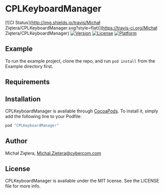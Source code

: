 # CPLKeyboardManager

[![CI Status](http://img.shields.io/travis/Michał Ziętera/CPLKeyboardManager.svg?style=flat)](https://travis-ci.org/Michał Ziętera/CPLKeyboardManager)
[![Version](https://img.shields.io/cocoapods/v/CPLKeyboardManager.svg?style=flat)](http://cocoapods.org/pods/CPLKeyboardManager)
[![License](https://img.shields.io/cocoapods/l/CPLKeyboardManager.svg?style=flat)](http://cocoapods.org/pods/CPLKeyboardManager)
[![Platform](https://img.shields.io/cocoapods/p/CPLKeyboardManager.svg?style=flat)](http://cocoapods.org/pods/CPLKeyboardManager)

## Example

To run the example project, clone the repo, and run `pod install` from the Example directory first.

## Requirements

## Installation

CPLKeyboardManager is available through [CocoaPods](http://cocoapods.org). To install
it, simply add the following line to your Podfile:

```ruby
pod "CPLKeyboardManager"
```

## Author

Michał Ziętera, Michal.Zietera@cybercom.com

## License

CPLKeyboardManager is available under the MIT license. See the LICENSE file for more info.
